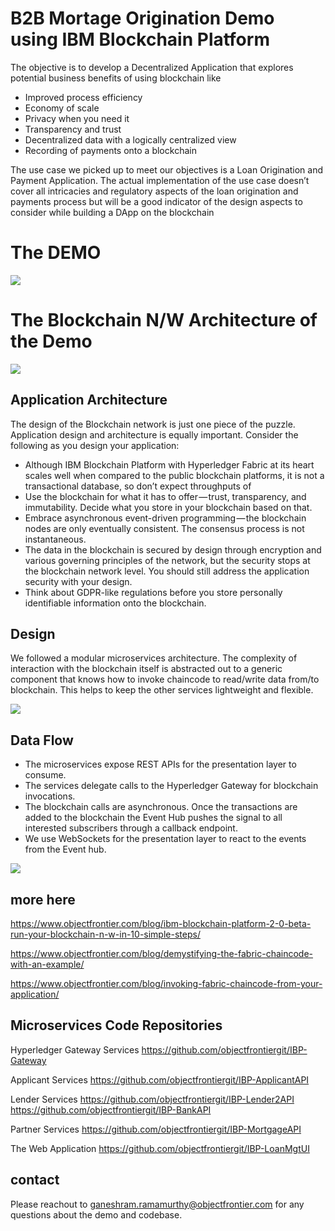 # B2B Mortage Origination Demo using IBM Blockchain Platform

The objective is to develop a Decentralized Application that explores potential business benefits of using blockchain like

-   Improved process efficiency
-   Economy of scale
-   Privacy when you need it
-   Transparency and trust
-   Decentralized data with a logically centralized view
-   Recording of payments onto a blockchain

The use case we picked up to meet our objectives is a Loan Origination and Payment Application. The actual implementation of the use case doesn’t cover all intricacies and regulatory aspects of the loan origination and payments process but will be a good indicator of the design aspects to consider while building a DApp on the blockchain
# The DEMO

[![](http://img.youtube.com/vi/w2GT9wH-S3o/0.jpg)](http://www.youtube.com/watch?v=w2GT9wH-S3o "")

# The Blockchain N/W Architecture of the Demo

![](https://lh6.googleusercontent.com/YVc-fNbv4L9WOcwe3IoTBOH_8I7D9SyBUuUrQZCRSalWgduXV9dd6Hf65PAqlW0nIPFjOHxQHd1KDEPMlMbrjztFRlGwyGs_A4MgLgInJd1FLLlD0iDOWoQZm-m-rulcbhs1tzv-)

## Application Architecture

The design of the Blockchain network is just one piece of the puzzle. Application design and architecture is equally important. Consider the following as you design your application:

-   Although IBM Blockchain Platform with Hyperledger Fabric at its heart scales well when compared to the public blockchain platforms, it is not a transactional database, so don’t expect throughputs of 
-   Use the blockchain for what it has to offer — trust, transparency, and immutability. Decide what you store in your blockchain based on that.
-   Embrace asynchronous event-driven programming — the blockchain nodes are only eventually consistent. The consensus process is not instantaneous.
-   The data in the blockchain is secured by design through encryption and various governing principles of the network, but the security stops at the blockchain network level. You should still address the application security with your design.
-   Think about GDPR-like regulations before you store personally identifiable information onto the blockchain.

## Design

We followed a modular microservices architecture. The complexity of interaction with the blockchain itself is abstracted out to a generic component that knows how to invoke chaincode to read/write data from/to blockchain. This helps to keep the other services lightweight and flexible.

![](https://lh3.googleusercontent.com/gsV3mqDKp5GPZ-07hC4se-RUp8wOq4Ezm6RNdsamDLZlHkfolXzZ39bJWhrsxU1MIkLgdmQpOsmV1K2UMkRRPUBAojfBtm7Z8-vhNvqPriHg0PYtKVE4F0AFSl0GqR-WB4LFH7UO)

## Data Flow

-   The microservices expose REST APIs for the presentation layer to consume.
-   The services delegate calls to the Hyperledger Gateway for blockchain invocations.
-   The blockchain calls are asynchronous. Once the transactions are added to the blockchain the Event Hub pushes the signal to all interested subscribers through a callback endpoint.
-   We use WebSockets for the presentation layer to react to the events from the Event hub.

![](https://lh5.googleusercontent.com/Eh80OvHl9ZIPP322cnP3Y92NQqN_xNr1aZg4KMDWVheNLQwvds-FQu7Kuki5CIglyyv3aeD6Ct0Kg1PVtp-9X3iIE2aU2I4DfsxAKGN57LtaDaiQDLvYmaESoua71t-TQPuNABvT)

## more here
https://www.objectfrontier.com/blog/ibm-blockchain-platform-2-0-beta-run-your-blockchain-n-w-in-10-simple-steps/

https://www.objectfrontier.com/blog/demystifying-the-fabric-chaincode-with-an-example/

https://www.objectfrontier.com/blog/invoking-fabric-chaincode-from-your-application/

## Microservices Code Repositories

Hyperledger Gateway Services https://github.com/objectfrontiergit/IBP-Gateway 

Applicant Services
https://github.com/objectfrontiergit/IBP-ApplicantAPI

Lender Services
https://github.com/objectfrontiergit/IBP-Lender2API
https://github.com/objectfrontiergit/IBP-BankAPI

Partner Services
https://github.com/objectfrontiergit/IBP-MortgageAPI

The Web Application
https://github.com/objectfrontiergit/IBP-LoanMgtUI

## contact
Please reachout to ganeshram.ramamurthy@objectfrontier.com for any questions about the demo and codebase.
